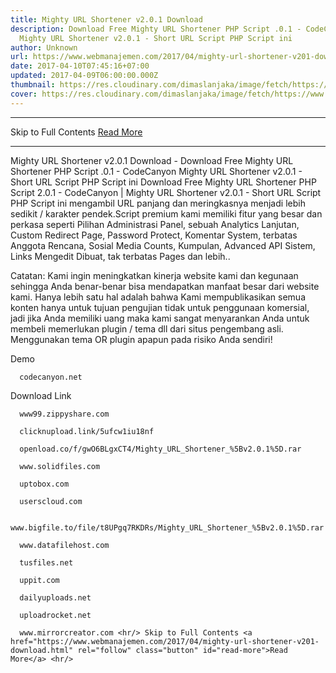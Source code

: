 ```yaml
---
title: Mighty URL Shortener v2.0.1 Download
description: Download Free Mighty URL Shortener PHP Script .0.1 - CodeCanyon
  Mighty URL Shortener v2.0.1 - Short URL Script PHP Script ini
author: Unknown
url: https://www.webmanajemen.com/2017/04/mighty-url-shortener-v201-download.html
date: 2017-04-10T07:45:16+07:00
updated: 2017-04-09T06:00:00.000Z
thumbnail: https://res.cloudinary.com/dimaslanjaka/image/fetch/https://www.jojothemes.com/wp-content/uploads/2016/07/Mighty-URL-Shortener-v1.0.1-%E2%80%93-Short-URL-Script.jpg
cover: https://res.cloudinary.com/dimaslanjaka/image/fetch/https://www.jojothemes.com/wp-content/uploads/2016/07/Mighty-URL-Shortener-v1.0.1-%E2%80%93-Short-URL-Script.jpg
---
```


<hr/> Skip to Full Contents <a href="https://www.webmanajemen.com/2017/04/mighty-url-shortener-v201-download.html" rel="follow" class="button" id="read-more">Read More</a> <hr/> Mighty URL Shortener v2.0.1 Download - Download Free Mighty URL Shortener PHP Script .0.1 - CodeCanyon Mighty URL Shortener v2.0.1 - Short URL Script PHP Script ini Download Free Mighty URL Shortener PHP Script 2.0.1 - CodeCanyon |    Mighty URL Shortener v2.0.1 - Short URL Script   
PHP Script ini mengambil URL panjang dan meringkasnya menjadi     lebih sedikit / karakter pendek.Script premium kami memiliki     fitur yang besar dan perkasa seperti Pilihan Administrasi     Panel, sebuah Analytics Lanjutan, Custom Redirect Page,     Password Protect, Komentar System, terbatas Anggota Rencana,     Sosial Media Counts, Kumpulan, Advanced API Sistem, Links     Mengedit Dibuat, tak terbatas Pages dan lebih..    

Catatan: Kami ingin meningkatkan kinerja website kami dan      kegunaan sehingga Anda benar-benar bisa mendapatkan manfaat      besar dari website kami. Hanya lebih satu hal adalah bahwa      Kami mempublikasikan semua konten hanya untuk tujuan      pengujian tidak untuk penggunaan komersial, jadi jika Anda      memiliki uang maka kami sangat menyarankan Anda untuk      membeli memerlukan plugin / tema dll dari situs pengembang      asli. Menggunakan tema OR plugin apapun pada risiko Anda      sendiri!     

Demo    

      codecanyon.net          

Download Link    

      www99.zippyshare.com          

      clicknupload.link/5ufcw1iu18nf          

      openload.co/f/gwO6BLgxCT4/Mighty_URL_Shortener_%5Bv2.0.1%5D.rar          

      www.solidfiles.com          

      uptobox.com          

      userscloud.com          

      www.bigfile.to/file/t8UPgq7RKDRs/Mighty_URL_Shortener_%5Bv2.0.1%5D.rar          

      www.datafilehost.com          

      tusfiles.net          

      uppit.com          

      dailyuploads.net          

      uploadrocket.net          

      www.mirrorcreator.com <hr/> Skip to Full Contents <a href="https://www.webmanajemen.com/2017/04/mighty-url-shortener-v201-download.html" rel="follow" class="button" id="read-more">Read More</a> <hr/>